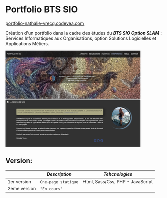 
# Portfolio BTS SIO

[portfolio-nathalie-vrecq.codevea.com](https://www.portfolio-nathalie-vrecq.codevea.com/)

  

Création d'un portfolio dans la cadre des études du ***BTS SIO Option SLAM*** : Services Informatiques aux Organisations, option Solutions Logicielles et Applications Métiers.


![Copie d'ecran](pictures/portfolio.webp)


## Version:

|                |*Description*|*Tehcnologies*|
|----------------|----------------|----------------|
|1er version|`One-page statique`|Html, Sass/Css, PHP - JavaScript            |
|2eme version|`"En cours"`| |
